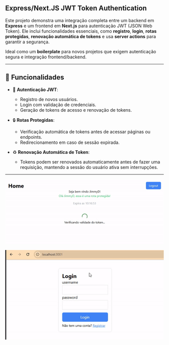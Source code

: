 ## Express/Next.JS JWT Token Authentication

Este projeto demonstra uma integração completa entre um backend em **Express** e um frontend em **Next.js** para autenticação JWT (JSON Web Token). Ele inclui funcionalidades essenciais, como **registro**, **login**, **rotas protegidas**, **renovação automática de tokens** e usa **server actions** para garantir a segurança.

Ideal como um **boilerplate** para novos projetos que exigem autenticação segura e integração frontend/backend.

---

## 🚀 Funcionalidades

- 🔐 **Autenticação JWT**:

  - Registro de novos usuários.
  - Login com validação de credenciais.
  - Geração de tokens de acesso e renovação de tokens.

- 🔒 **Rotas Protegidas**:

  - Verificação automática de tokens antes de acessar páginas ou endpoints.
  - Redirecionamento em caso de sessão expirada.

- ♻️ **Renovação Automática de Token**:
  - Tokens podem ser renovados automaticamente antes de fazer uma requisição, mantendo a sessão do usuário ativa sem interrupções.

---

![Verificação de Token JWT](./auth.gif)

![Proteção de Rotas](./route-protection.gif)
